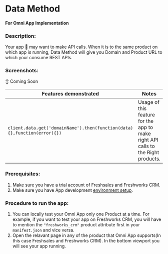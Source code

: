 # Data Method
#### For Omni App Implementation

### Description:
Your app 🛫  may want to make API calls. When it is to the same product on which app is running, Data Method will give you Domain and Product URL to which your consume REST APIs.

### Screenshots:

↕ Coming Soon

Features demonstrated | Notes
-------------------- | ------
 `client.data.get('domainName').then(function(data){},function(error){}) `| Usage of this feature for the app to make right API calls to the Right products.


### Prerequisites:
1. Make sure you have a trial account of Freshsales and Freshworks CRM.
2. Make sure you have App development [environment setup](https://community.developers.freshworks.com/t/what-are-the-prerequisites-to-install-the-freshworks-cli/234).

### Procedure to run the app:
1. You can locally test your Omni App only one Product at a time. For example, if you want to test your app on Freshworks CRM, you will have to mention the `"freshworks_crm"` product attribute first in your `manifest.json` and vice versa.
2. Open the relavant page in any of the product that Omni App supports(In this case Freshsales and Freshworks CRM). In the bottom viewport you will see your app running.
